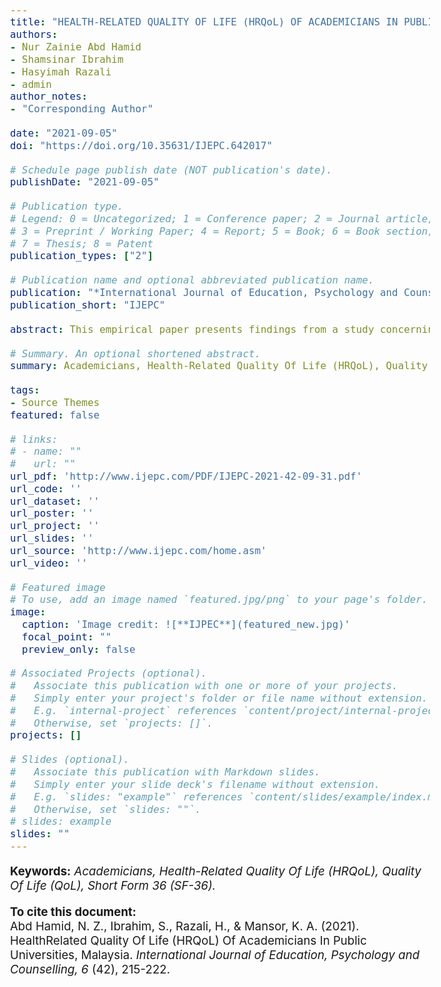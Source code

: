 ```yaml
---
title: "HEALTH-RELATED QUALITY OF LIFE (HRQoL) OF ACADEMICIANS IN PUBLIC UNIVERSITIES, MALAYSIA"
authors:
- Nur Zainie Abd Hamid
- Shamsinar Ibrahim
- Hasyimah Razali
- admin
author_notes:
- "Corresponding Author"

date: "2021-09-05"
doi: "https://doi.org/10.35631/IJEPC.642017"

# Schedule page publish date (NOT publication's date).
publishDate: "2021-09-05"

# Publication type.
# Legend: 0 = Uncategorized; 1 = Conference paper; 2 = Journal article;
# 3 = Preprint / Working Paper; 4 = Report; 5 = Book; 6 = Book section;
# 7 = Thesis; 8 = Patent
publication_types: ["2"]

# Publication name and optional abbreviated publication name.
publication: "*International Journal of Education, Psychology and Counselling*, 6 (42), 215-222"
publication_short: "IJEPC"

abstract: This empirical paper presents findings from a study concerning the Health Related Quality of Life (HRQoL) of academicians in Malaysian publicly funded universities. The main objective of the study was to compare the Health-Related Quality of Life (HRQoL) of the academicians in the selected public universities with the key indicators of the overall and the eight health domains of general Malaysian population norms. A structured e-mail survey was created that includes a link to the validated Short Form 36 (SF-36) items. An e-mail was sent to all respondents of nine randomly selected public universities using registered  organisational e-mail to collect the data. Descriptive analysis was used to analyse the data. The percentage of responses was 34.55% and 1235 data were deemed to be usable. The ratio of men to women was 1:1.42. The overall mean score of the Health-Related Quality of Life (HRQoL) in the study was juxtaposed with the overall mean score of the recommended Malaysian general population norms of 65.0. The accumulated score was 50.60, which is lower than the recommended value. All mean scores of the eight-health domain were also lower than recommended mean scores of the general Malaysian population for each health domain. Moreover, gender analysis indicated that male academicians had higher Health-Related Quality of Life (HRQoL) for all the health domains except for Role-Physical (RP) and Social Functioning (SF). Given the lower Health-Related Quality of Life (HRQoL) among academicians than the general population, fair attention should be given by the government and policy-makers to the state of their health, physically and mentally, to ensure continuous improvements in education.

# Summary. An optional shortened abstract.
summary: Academicians, Health-Related Quality Of Life (HRQoL), Quality Of Life (QoL), Short Form 36 (SF-36)

tags:
- Source Themes
featured: false

# links:
# - name: ""
#   url: ""
url_pdf: 'http://www.ijepc.com/PDF/IJEPC-2021-42-09-31.pdf'
url_code: ''
url_dataset: ''
url_poster: ''
url_project: ''
url_slides: ''
url_source: 'http://www.ijepc.com/home.asm'
url_video: ''

# Featured image
# To use, add an image named `featured.jpg/png` to your page's folder. 
image:
  caption: 'Image credit: ![**IJPEC**](featured_new.jpg)'
  focal_point: ""
  preview_only: false

# Associated Projects (optional).
#   Associate this publication with one or more of your projects.
#   Simply enter your project's folder or file name without extension.
#   E.g. `internal-project` references `content/project/internal-project/index.md`.
#   Otherwise, set `projects: []`.
projects: []

# Slides (optional).
#   Associate this publication with Markdown slides.
#   Simply enter your slide deck's filename without extension.
#   E.g. `slides: "example"` references `content/slides/example/index.md`.
#   Otherwise, set `slides: ""`.
# slides: example
slides: ""
---
```


<!-- have to knit first if .Rmd --> 
<style type="text/css">

body {
  font-size: 14pt;
}

h1 { /* Header 1 */
  font-size: 26px;
  color: DarkBlue;
  font-weight: bold;
}


</style>

**Keywords:** _Academicians, Health-Related Quality Of Life (HRQoL), Quality Of Life (QoL), Short Form 36 (SF-36)._

**To cite this document:**  
Abd Hamid, N. Z., Ibrahim, S., Razali, H., & Mansor, K. A. (2021). HealthRelated Quality Of Life (HRQoL) Of Academicians In Public Universities, Malaysia. _International Journal of Education, Psychology and Counselling, 6_ (42), 215-222.
